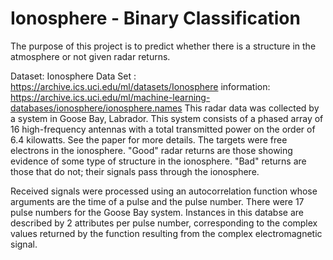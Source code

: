 # Ionosphere - Binary Classification


The purpose of this project is to predict whether there is a structure in the atmosphere or not given radar returns.

Dataset: Ionosphere Data Set : https://archive.ics.uci.edu/ml/datasets/Ionosphere
information: https://archive.ics.uci.edu/ml/machine-learning-databases/ionosphere/ionosphere.names
This radar data was collected by a system in Goose Bay, Labrador.  This
system consists of a phased array of 16 high-frequency antennas with a
total transmitted power on the order of 6.4 kilowatts.  See the paper
for more details.  The targets were free electrons in the ionosphere.
"Good" radar returns are those showing evidence of some type of structure 
in the ionosphere.  "Bad" returns are those that do not; their signals pass
through the ionosphere.  

Received signals were processed using an autocorrelation function whose
arguments are the time of a pulse and the pulse number.  There were 17
pulse numbers for the Goose Bay system.  Instances in this databse are
described by 2 attributes per pulse number, corresponding to the complex
values returned by the function resulting from the complex electromagnetic
signal.

